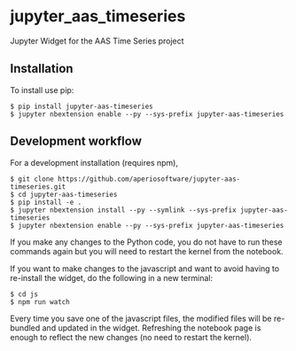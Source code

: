 jupyter_aas_timeseries
===============================

Jupyter Widget for the AAS Time Series project

Installation
------------

To install use pip:

    $ pip install jupyter-aas-timeseries
    $ jupyter nbextension enable --py --sys-prefix jupyter-aas-timeseries


Development workflow
--------------------

For a development installation (requires npm),

    $ git clone https://github.com/aperiosoftware/jupyter-aas-timeseries.git
    $ cd jupyter-aas-timeseries
    $ pip install -e .
    $ jupyter nbextension install --py --symlink --sys-prefix jupyter-aas-timeseries
    $ jupyter nbextension enable --py --sys-prefix jupyter-aas-timeseries

If you make any changes to the Python code, you do not have to run these
commands again but you will need to restart the kernel from the notebook.

If you want to make changes to the javascript and want to avoid having to
re-install the widget, do the following in a new terminal:

    $ cd js
    $ npm run watch

Every time you save one of the javascript files, the modified files will be
re-bundled and updated in the widget. Refreshing the notebook page is enough
to reflect the new changes (no need to restart the kernel).

